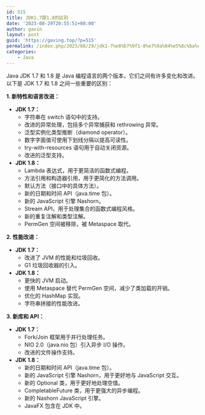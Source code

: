 ```yaml
---
id: 515
title: JDK1.7跟1.8的区别
date: '2023-08-29T20:55:51+08:00'
author: gavin
layout: post
guid: 'https://gaving.top/?p=515'
permalink: /index.php/2023/08/29/jdk1-7%e8%b7%9f1-8%e7%9a%84%e5%8c%ba%e5%88%ab/
categories:
    - Java
---
```


Java JDK 1.7 和 1.8 是 Java 编程语言的两个版本，它们之间有许多变化和改进。以下是 JDK 1.7 和 1.8 之间一些重要的区别：

**1. 新特性和语言改进：**

- **JDK 1.7：**
  - 字符串在 switch 语句中的支持。
  - 改进的异常处理，包括多个异常捕获和 rethrowing 异常。
  - 泛型实例化类型推断（diamond operator）。
  - 数字字面值可使用下划线分隔以提高可读性。
  - try-with-resources 语句用于自动关闭资源。
  - 改进的泛型支持。
- **JDK 1.8：**
  - Lambda 表达式，用于更简洁的函数式编程。
  - 方法引用和构造器引用，用于更简化的方法调用。
  - 默认方法（接口中的具体方法）。
  - 新的日期和时间 API（java.time 包）。
  - 新的 JavaScript 引擎 Nashorn。
  - Stream API，用于处理集合的函数式编程风格。
  - 新的重复注解和类型注解。
  - PermGen 空间被移除，被 Metaspace 取代。

**2. 性能改进：**

- **JDK 1.7：**
  - 改进了 JVM 的性能和垃圾回收。
  - G1 垃圾回收器的引入。
- **JDK 1.8：**
  - 更快的 JVM 启动。
  - 使用 Metaspace 替代 PermGen 空间，减少了类加载的开销。
  - 优化的 HashMap 实现。
  - 字符串拼接的性能改进。

**3. 新库和 API：**

- **JDK 1.7：**
  - Fork/Join 框架用于并行处理任务。
  - NIO 2.0（java.nio 包）引入异步 I/O 操作。
  - 改进的文件操作支持。
- **JDK 1.8：**
  - 新的日期和时间 API（java.time 包）。
  - 新的 JavaScript 引擎 Nashorn，用于更好地与 JavaScript 交互。
  - 新的 Optional 类，用于更好地处理空值。
  - CompletableFuture 类，用于更强大的异步编程。
  - 新的 Nashorn JavaScript 引擎。
  - JavaFX 包含在 JDK 中。